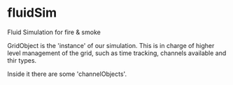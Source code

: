 fluidSim
========

Fluid Simulation for fire &amp; smoke


GridObject is the 'instance' of our simulation. This is in charge of higher level management of the grid, such as time tracking, channels available and thir types.



Inside it there are some 'channelObjects'. 
